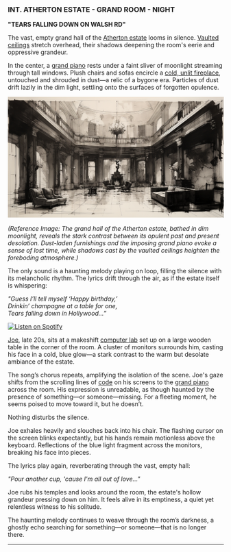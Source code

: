 ### **INT. ATHERTON ESTATE - GRAND ROOM - NIGHT**  
**"TEARS FALLING DOWN ON WALSH RD"**

The vast, empty grand hall of the [Atherton estate](/literary_products/encyclopedia/ATHERTON_ESTATE.md) looms in silence. [Vaulted ceilings](/literary_products/encyclopedia/VAULTED_CEILINGS.md) stretch overhead, their shadows deepening the room's eerie and oppressive grandeur.

In the center, a [grand piano](/literary_products/encyclopedia/GRAND_PIANO.md) rests under a faint sliver of moonlight streaming through tall windows. Plush chairs and sofas encircle a [cold, unlit fireplace](/literary_products/encyclopedia/UNLIT_FIREPLACE.md), untouched and shrouded in dust—a relic of a bygone era. Particles of dust drift lazily in the dim light, settling onto the surfaces of forgotten opulence.

![Atherton Estate Interior](/images/ATHERTON_ESTATE_INTERIOR.png)

*(Reference Image: The grand hall of the Atherton estate, bathed in dim moonlight, reveals the stark contrast between its opulent past and present desolation. Dust-laden furnishings and the imposing grand piano evoke a sense of lost time, while shadows cast by the vaulted ceilings heighten the foreboding atmosphere.)*

The only sound is a haunting melody playing on loop, filling the silence with its melancholic rhythm. The lyrics drift through the air, as if the estate itself is whispering:

*"Guess I’ll tell myself ‘Happy birthday,’  
Drinkin’ champagne at a table for one,  
Tears falling down in Hollywood…”*

[![Listen on Spotify](https://img.shields.io/badge/Listen%20on-Spotify-1DB954?style=for-the-badge&logo=spotify&logoColor=white)](https://open.spotify.com/track/3NyGlrlfpTKK9J07N1BGud?si=9e9de1e90a2c4bd7)

[Joe](/literary_products/encyclopedia/JOE.md), late 20s, sits at a makeshift [computer lab](/literary_products/encyclopedia/COMPUTER_LAB.md) set up on a large wooden table in the corner of the room. A cluster of monitors surrounds him, casting his face in a cold, blue glow—a stark contrast to the warm but desolate ambiance of the estate.

The song’s chorus repeats, amplifying the isolation of the scene. Joe's gaze shifts from the scrolling lines of [code](/literary_products/encyclopedia/CODE.md) on his screens to the [grand piano](/literary_products/encyclopedia/GRAND_PIANO.md) across the room. His expression is unreadable, as though haunted by the presence of something—or someone—missing. For a fleeting moment, he seems poised to move toward it, but he doesn’t.

Nothing disturbs the silence.

Joe exhales heavily and slouches back into his chair. The flashing cursor on the screen blinks expectantly, but his hands remain motionless above the keyboard. Reflections of the blue light fragment across the monitors, breaking his face into pieces.

The lyrics play again, reverberating through the vast, empty hall:

*"Pour another cup, 'cause I'm all out of love…"*

Joe rubs his temples and looks around the room, the estate's hollow grandeur pressing down on him. It feels alive in its emptiness, a quiet yet relentless witness to his solitude.

The haunting melody continues to weave through the room’s darkness, a ghostly echo searching for something—or someone—that is no longer there.

---


